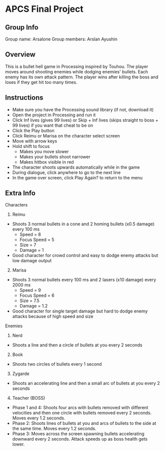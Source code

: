 # APCS Final Project
## Group Info
Group name: Arsalone
Group members: Arslan Ayushin
## Overview
This is a bullet hell game in Processing inspired by Touhou. The player moves around shooting enemies while dodging enemies' bullets. Each enemy has its own attack pattern. The player wins after killing the boss and loses if they get hit too many times.
## Instructions
 - Make sure you have the Processing sound library (if not, download it)
 - Open the project in Processing and run it
 - Click Inf lives (gives 99 lives) or Skip + Inf lives (skips straight to boss + 99 lives) if you want that cheat to be on
 - Click the Play button
 - Click Reimu or Marisa on the character select screen
 - Move with arrow keys
 - Hold shift to focus
    - Makes you move slower
    - Makes your bullets shoot narrower
    - Makes hitbox visible in red
 - The character shoots upwards automatically while in the game
 - During dialogue, click anywhere to go to the next line
 - In the game over screen, click Play Again? to return to the menu
## Extra Info
Characters
1. Reimu
 - Shoots 3 normal bullets in a cone and 2 homing bullets (x0.5 damage) every 100 ms
    - Speed = 8
    - Focus Speed = 5
    - Size = 7
    - Damage = 1
 - Good character for crowd control and easy to dodge enemy attacks but low damage output

2. Marisa
 - Shoots 3 normal bullets every 100 ms and 2 lasers (x10 damage) every 2000 ms
    - Speed = 9
    - Focus Speed = 6
    - Size = 7.5
    - Damage = 1.2
 - Good character for single target damage but hard to dodge enemy attacks because of high speed and size

Enemies
1. Nerd
 - Shoots a line and then a circle of bullets at you every 2 seconds
2. Book
 - Shoots two circles of bullets every 1 second
3. Zygarde
 - Shoots an accelerating line and then a small arc of bullets at you every 2 seconds
4. Teacher (BOSS)
 - Phase 1 and 4: Shoots four arcs with bullets removed with different velocities and then one circle with bullets removed every 2 seconds. Moves every 1.2 seconds.
 - Phase 2: Shoots lines of bullets at you and arcs of bullets to the side at the same time. Moves every 1.2 seconds.
 - Phase 3: Moves across the screen spawning bullets accelerating downward every 2 seconds. Attack speeds up as boss health gets lower.